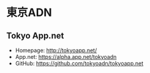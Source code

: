 # 東京ADN
## Tokyo App.net

- Homepage: http://tokyoapp.net/
- App.net: https://alpha.app.net/tokyoadn
- GitHub: https://github.com/tokyoadn/tokyoapp.net
